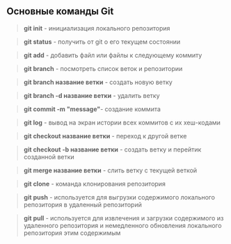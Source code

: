 ## Основные команды Git

> **git init** - инициализация локального репозитория

> **git status** - получить от git о его текущем состоянии

> **git add** - добавить файл или файлы к следующему коммиту

> **git branch** - посмотреть список веток и репозитории

> **git branch название ветки** - создать новую ветку

> **git branch -d название ветки** - удалить ветку

> **git commit -m "message"**- создание коммита

> **git log** - вывод на экран истории всех коммитов с их хеш-кодами

> **git checkout название ветки** - переход к другой ветке

> **git checkout -b название ветки** - создать ветку и перейтик созданной ветки

> **git merge название ветки** - слить ветку с текущей веткой

> **git clone** - команда клонирования репозитория

> **git push** - используется для выгрузки содержимого локального репозитория в удаленный репозиторий

> **git pull** - используется для извлечения и загрузки содержимого из удаленного репозитория и немедленного обновления локального репозитория этим содержимым